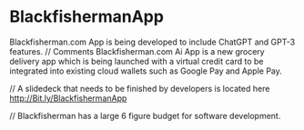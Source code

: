 # BlackfishermanApp
Blackfisherman.com App is being developed to include ChatGPT and GPT-3 features.
// Comments Blackfisherman.com Ai App is a new grocery delivery app which is being launched with a virtual credit card to be integrated 
into existing cloud wallets such as Google Pay and Apple Pay.

// A slidedeck that needs to be finished by developers is located here http://Bit.ly/BlackfishermanApp

// Blackfisherman has a large 6 figure budget for software development.
